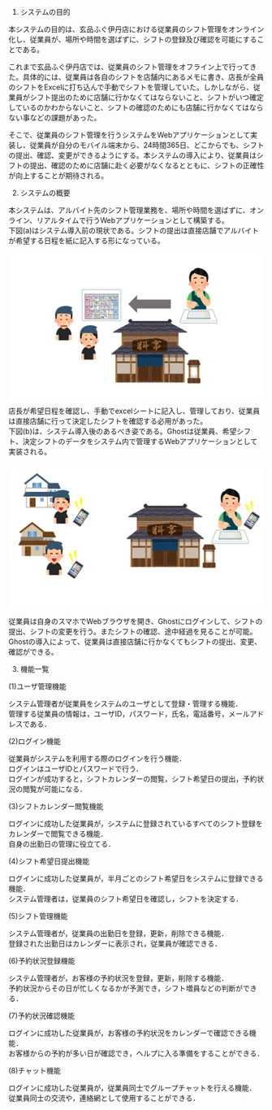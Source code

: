 1. システムの目的

本システムの目的は、玄品ふぐ伊丹店における従業員のシフト管理をオンライン化し、従業員が、場所や時間を選ばずに、シフトの登録及び確認を可能にすることである。

これまで玄品ふぐ伊丹店では、従業員のシフト管理をオフライン上で行ってきた。具体的には、従業員は各自のシフトを店舗内にあるメモに書き、店長が全員のシフトをExcelに打ち込んで手動でシフトを管理していた。しかしながら、従業員がシフト提出のために店舗に行かなくてはならないこと、シフトがいつ確定しているのかわからないこと、シフトの確認のためにも店舗に行かなくてはならない事などの課題があった。

そこで、従業員のシフト管理を行うシステムをWebアプリケーションとして実装し、従業員が自分のモバイル端末から、24時間365日、どこからでも、シフトの提出、確認、変更ができるようにする。本システムの導入により、従業員はシフトの提出、確認のために店舗に赴く必要がなくなるとともに、シフトの正確性が向上することが期待される。


2. システムの概要<br>

本システムは、アルバイト先のシフト管理業務を、場所や時間を選ばずに、オンライン、リアルタイムで行うWebアプリケーションとして構築する。<br>
下図(a)はシステム導入前の現状である。シフトの提出は直接店舗でアルバイトが希望する日程を紙に記入する形になっている。

![図(a)](./figure/before.jpg "システム導入前の現状")

店長が希望日程を確認し、手動でexcelシートに記入し、管理しており、従業員は直接店舗に行って決定したシフトを確認する必用があった。<br>
下図(b)は、システム導入後のあるべき姿である。Ghostは従業員、希望シフト、決定シフトのデータをシステム内で管理するWebアプリケーションとして実装される。

![図(b)](./figure/after.jpg "システム導入後のあるべき姿")

従業員は自身のスマホでWebブラウザを開き、Ghostにログインして、シフトの提出、シフトの変更を行う。またシフトの確認、途中経過を見ることが可能。<br>
Ghostの導入によって、従業員は直接店舗に行かなくてもシフトの提出、変更、確認ができる。




3. 機能一覧

(1)ユーザ管理機能

システム管理者が従業員をシステムのユーザとして登録・管理する機能．<br>
管理する従業員の情報は，ユーザID，パスワード，氏名，電話番号，メールアドレスである．<br>

(2)ログイン機能

従業員がシステムを利用する際のログインを行う機能．<br>
ログインはユーザIDとパスワードで行う．<br>
ログインが成功すると，シフトカレンダーの閲覧，シフト希望日の提出，予約状況の閲覧が可能になる．<br>

(3)シフトカレンダー閲覧機能

ログインに成功した従業員が，システムに登録されているすべてのシフト登録をカレンダーで閲覧できる機能．<br>
自身の出勤日の管理に役立てる．<br>

(4)シフト希望日提出機能

ログインに成功した従業員が，半月ごとのシフト希望日をシステムに登録できる機能．<br>
システム管理者は，従業員のシフト希望日を確認し，シフトを決定する．<br>

(5)シフト管理機能

システム管理者が，従業員の出勤日を登録，更新，削除できる機能．<br>
登録された出勤日はカレンダーに表示され，従業員が確認できる．<br>

(6)予約状況登録機能

システム管理者が，お客様の予約状況を登録，更新，削除する機能．<br>
予約状況からその日が忙しくなるかが予測でき，シフト増員などの判断ができる．<br>

(7)予約状況確認機能

ログインに成功した従業員が，お客様の予約状況をカレンダーで確認できる機能．<br>
お客様からの予約が多い日が確認でき，ヘルプに入る準備をすることができる．<br>

(8)チャット機能

ログインに成功した従業員が，従業員同士でグループチャットを行える機能．<br>
従業員同士の交流や，連絡網として使用することができる．<br>



